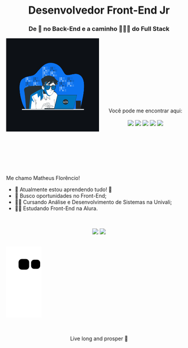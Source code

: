 
<h1 align="center">Desenvolvedor Front-End Jr </h1>
<h3 align="center">De 👀 no Back-End e a caminho 🏃‍♂️💨 do Full Stack</h3>


<div width="100%">
 <img width="50%" align="left" src="https://raw.githubusercontent.com/1matheusflorencio/1matheusflorencio/main/REDME%20arquivos/animation_500_kvzhmf6k.gif">
<div width="40%" display="flex" align="center">
 <br><br><br><br><br><br><br><br><br><br><br>
 Você pode me encontrar aqui:<br><br>
 <a href="https://github.com/1matheusflorencio" target="_blank"><img src="https://img.icons8.com/color/50/000000/github--v1.png"></a> <!-- Github -->
 <a href="https://www.linkedin.com/in/matheus-flor%C3%AAncio/" target="_blank"> <img src="https://img.icons8.com/color/50/000000/linkedin.png"></a> <!-- LinkedIn -->
 <a href="https://twitter.com/1matheusflorenc" target="_blank"><img src="https://img.icons8.com/color/50/000000/twitter-squared.png"></a> <!-- Twitter -->
 <a href="https://www.instagram.com/1matheusflorencio/" target="_blank"><img src="https://img.icons8.com/color/50/000000/instagram-new--v1.png"></a> <!-- Instagram -->
 <a href="https://www.youtube.com/channel/UCH1VWs-9V63VyGkrcSbtXIg" target="_blank"><img src="https://img.icons8.com/color/50/000000/youtube-play.png"></a> <!-- Youtube -->
 </div>
 </div>


<br><br><br><br>
##
<br>
Me chamo Matheus Florêncio!

- 🌱 Atualmente estou aprendendo tudo! 🤣
- 🔭 Busco oportunidades no Front-End;
- 👨‍🎓 Cursando Análise e Desenvolvimento de Sistemas na Univali;
- 👨‍💻 Estudando Front-End na Alura.  

 ##
 
 
 <br>
<div align="center">
  <img height="160em" src="https://github-readme-stats.vercel.app/api?username=1matheusflorencio&show_icons=true&theme=dark&include_all_commits=true&count_private=true"/>
  <img height="160em" src="https://github-readme-stats.vercel.app/api/top-langs/?username=1matheusflorencio&layout=compact&langs_count=7&theme=dark"/>
</div>
 
  
 ## 
 
 
 <!-- Animação dos progressos -->
 ![Snake animation](https://github.com/1matheusflorencio/1matheusflorencio/blob/output/github-contribution-grid-snake.svg)

 
 <br>
 <p width="100%" align="center">Live long and prosper 🖖</p>
